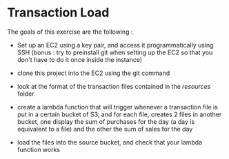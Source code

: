 # Transaction Load

The goals of this exercise are the following :

- Set up an EC2 using a key pair, and access it programmatically using SSH (bonus : try to preinstall git when setting up the EC2 so that you don't have to do it once inside the instance)

- clone this project into the EC2 using the git command

- look at the format of the transaction files contained in the _resources_ folder

- create a lambda function that will trigger whenever a transaction file is put in a certain bucket of S3, and for each file, creates 2 files in another bucket, one display the sum of purchases for the day (a day is equivalent to a file) and the other the sum of sales for the day
  
- load the files into the source bucket, and check that your lambda function works